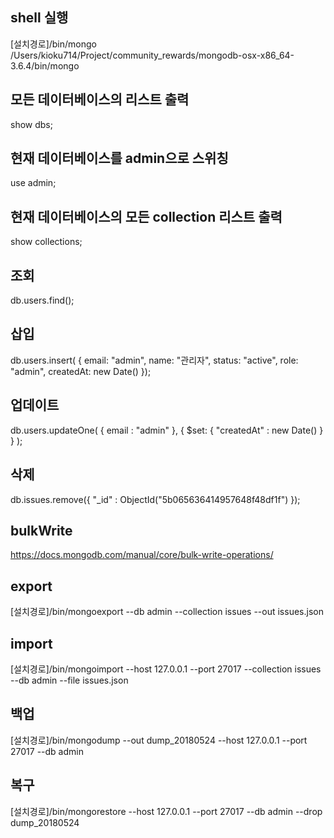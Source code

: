 ## shell 실행
[설치경로]/bin/mongo
/Users/kioku714/Project/community_rewards/mongodb-osx-x86_64-3.6.4/bin/mongo

## 모든 데이터베이스의 리스트 출력
show dbs;

## 현재 데이터베이스를 admin으로 스위칭
use admin;

## 현재 데이터베이스의 모든 collection 리스트 출력
show collections;

## 조회
db.users.find();

## 삽입
db.users.insert( { 
  email: "admin", 
  name: "관리자", 
  status: "active", 
  role: "admin", 
  createdAt: new Date()
});

## 업데이트 
db.users.updateOne(
  { email : "admin" },
  { $set: { "createdAt" : new Date() } }
);

## 삭제
db.issues.remove({ 
    "_id" : ObjectId("5b065636414957648f48df1f")
});

## bulkWrite
https://docs.mongodb.com/manual/core/bulk-write-operations/

## export
[설치경로]/bin/mongoexport --db admin --collection issues --out issues.json

## import
[설치경로]/bin/mongoimport --host 127.0.0.1 --port 27017 --collection issues --db admin --file issues.json

## 백업
[설치경로]/bin/mongodump --out dump_20180524 --host 127.0.0.1 --port 27017 --db admin

## 복구
[설치경로]/bin/mongorestore --host 127.0.0.1 --port 27017 --db admin --drop dump_20180524